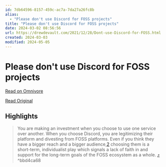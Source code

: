 ```yaml
---
id: 7db64596-8157-459c-ac7a-7da27a26fc8b
alias:
  - "Please don't use Discord for FOSS projects"
title: "Please don't use Discord for FOSS projects"
date: 2024-03-02 08:56:56
url: https://drewdevault.com/2021/12/28/Dont-use-Discord-for-FOSS.html
created: 2024-03-03
modified: 2024-05-05
---
```


# Please don't use Discord for FOSS projects

[Read on Omnivore](https://omnivore.app/me/please-don-t-use-discord-for-foss-projects-18dfe617452)

[Read Original](https://drewdevault.com/2021/12/28/Dont-use-Discord-for-FOSS.html)

## Highlights

> You are making an investment when you choose to use one service over another. When you choose Discord, you are legitimizing their platform and divesting from FOSS platforms. Even if you think they have a bigger reach and a bigger audience,[2](#fn:2) choosing them is a short-term, individualist play which signals a lack of faith in and support for the long-term goals of the FOSS ecosystem as a whole. [⤴️](https://omnivore.app/me/please-don-t-use-discord-for-foss-projects-18dfe617452#bbd4ca68-b3cf-40d5-93b0-afd10d8933b1)  ^bbd4ca68

